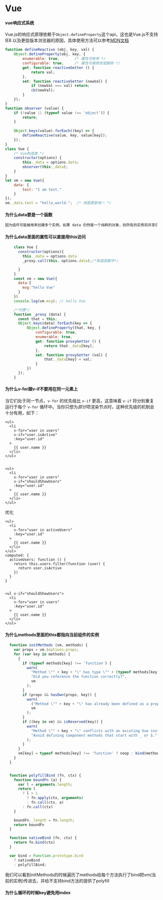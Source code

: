 #  Vue

#### vue响应式系统

Vue.js的响应式原理依赖于`Object.defineProperty`这个api，这也是Vue.js不支持IE8 以及更低版本浏览器的原因，具体使用方法可以参考[MDN文档](https://developer.mozilla.org/en-US/docs/Web/JavaScript/Reference/Global_Objects/Object/defineProperty)

```javascript
function defineReactive (obj, key, val) {
    Object.defineProperty(obj, key, {
        enumerable: true,       /* 属性可枚举 */
        configurable: true,     /* 属性可被修改或删除 */
        get: function reactiveGetter () {
            return val;         
        },
        set: function reactiveSetter (newVal) {
            if (newVal === val) return;
            cb(newVal);
        }
    });
}
function observer (value) {
    if (!value || (typeof value !== 'object')) {
        return;
    }
    
    Object.keys(value).forEach((key) => {
        defineReactive(value, key, value[key]);
    });
}
class Vue {
    /* Vue构造类 */
    constructor(options) {
        this._data = options.data;
        observer(this._data);
    }
}
let vm = new Vue({
    data: {
        test: "I am test."
    }
});
vm._data.test = "hello,world.";  /* 视图更新啦～ */
```



####  为什么data要是一个函数

```javascript
因为组件可能被用来创建多个实例。如果 data 仍然是一个纯粹的对象，则所有的实例将共享引用同一个数据对象！通过提供 data 函数，每次创建一个新实例后，我们能够调用 data 函数，从而返回初始数据的一个全新副本数据对象
```



#### 为什么data里面的属性可以直接用this访问

```javascript
    class Vue {
      constructor(options){
        this._data = options.data
        _proxy.call(this, options.data);/*构造函数中*/

      }
    }
    const vm = new Vue({
      data:{
        msg:"hello Vue"
      }
    })
    console.log(vm.msg); // hello Vue

    /*代理*/
    function _proxy (data) {
      const that = this;
      Object.keys(data).forEach(key => {
          Object.defineProperty(that, key, {
              configurable: true,
              enumerable: true,
              get: function proxyGetter () {
                  return that._data[key];
              },
              set: function proxySetter (val) {
                  that._data[key] = val;
              }
          })
      });
    }
```



#### 为什么v-for跟v-if不要用在同一元素上

当它们处于同一节点，`v-for` 的优先级比 `v-if` 更高，这意味着 `v-if` 将分别重复运行于每个 `v-for` 循环中。当你只想为*部分*项渲染节点时，这种优先级的机制会十分有用，如下：

```vue
<ul>
  <li
    v-for="user in users"
    v-if="user.isActive"
    :key="user.id"
  >
    {{ user.name }}
  </li>
</ul>


<ul>
  <li
    v-for="user in users"
    v-if="shouldShowUsers"
    :key="user.id"
  >
    {{ user.name }}
  </li>
</ul>
```

优化

```vue
<ul>
  <li
    v-for="user in activeUsers"
    :key="user.id"
  >
    {{ user.name }}
  </li>
</ul>
computed: {
  activeUsers: function () {
    return this.users.filter(function (user) {
      return user.isActive
    })
  }
}


<ul v-if="shouldShowUsers">
  <li
    v-for="user in users"
    :key="user.id"
  >
    {{ user.name }}
  </li>
</ul>
```



#### 为什么methods里面的this都指向当前组件的实例

```js
  function initMethods (vm, methods) {
    var props = vm.$options.props;
    for (var key in methods) {
      {
        if (typeof methods[key] !== 'function') {
          warn(
            "Method \"" + key + "\" has type \"" + (typeof methods[key]) + "\" in the component definition. " +
            "Did you reference the function correctly?",
            vm
          );
        }
        if (props && hasOwn(props, key)) {
          warn(
            ("Method \"" + key + "\" has already been defined as a prop."),
            vm
          );
        }
        if ((key in vm) && isReserved(key)) {
          warn(
            "Method \"" + key + "\" conflicts with an existing Vue instance method. " +
            "Avoid defining component methods that start with _ or $."
          );
        }
      }
      vm[key] = typeof methods[key] !== 'function' ? noop : bind(methods[key], vm);
    }
  }


  function polyfillBind (fn, ctx) {
    function boundFn (a) {
      var l = arguments.length;
      return l
        ? l > 1
          ? fn.apply(ctx, arguments)
          : fn.call(ctx, a)
        : fn.call(ctx)
    }

    boundFn._length = fn.length;
    return boundFn
  }

  function nativeBind (fn, ctx) {
    return fn.bind(ctx)
  }

  var bind = Function.prototype.bind
    ? nativeBind
    : polyfillBind;
```

我们可以看到initMethods的时候遍历了methods给每个方法执行了bind把vm(当前的实例)传进去，并给不支持bind方法的提供了polyfill

#### 为什么循环的时候key避免用index